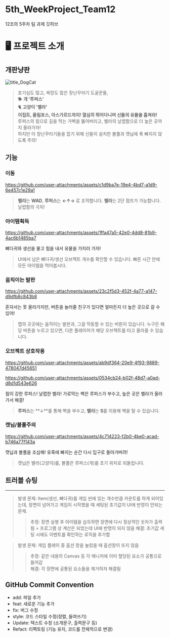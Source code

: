 # 5th_WeekProject_Team12
12조의 5주차 팀 과제 깃허브

# 🖥️ 프로젝트 소개

## 개판냥판

![title_DogCat](https://github.com/user-attachments/assets/c8ea83c5-a7dc-40a2-ac67-b3692210d50a)

> 호기심도 많고, 욕망도 많은 장난꾸러기 도굴꾼들,    
> 🐕 **개 '루퍼스'**    
> 🐈 **고양이 '벨라'**    
> **이집트, 올림포스, 아스가르드까지! 열심히 뛰어다니며 신들의 유물을 훔쳐라!**   
> 루퍼스의 힘으로 길을 막는 가벽을 뚫어버리고, 벨라의 날렵함으로 더 높은 곳까지 올라가자!   
> 하지만 이 장난꾸러기들을 잡기 위해 신들이 설치한 볼풀과 캣닙에 푹 빠지지 않도록 주의!   

## 기능

### 이동


https://github.com/user-attachments/assets/c1d9ba7e-19e4-4bd7-a1d9-6e457c1e29a1



> **벨라**는 **WAD**, **루퍼스**는 **←↑→** 로 조작합니다.
> **벨라**는 2단 점프가 가능합니다. 날렵함의 극치!

### 아이템획득
https://github.com/user-attachments/assets/1ffa47a5-42e0-4dd8-81b9-4ac6b1485ba7

뼈다귀와 생선을 물고 힘을 내서 유물을 가지러 가자!
> UI에서 남은 뼈다귀/생선 오브젝트 개수를 확인할 수 있습니다. 빠른 시간 안에 모든 아이템을 먹어봅시다. 

### 움직이는 발판

https://github.com/user-attachments/assets/23c2f5d3-452f-4a77-a147-d9dfb8c843b8

혼자서는 못 올라가지만, 버튼을 눌러줄 친구가 있다면 얼마든지 더 높은 곳으로 갈 수 있어!
> 맵의 곳곳에는 움직이는 발판과, 그걸 작동할 수 있는 버튼이 있습니다.
> 누구든 해당 버튼을 누르고 있으면, 다른 플레이어가 해당 오브젝트를 타고 올라올 수 있습니다.

### 오브젝트 상호작용

https://github.com/user-attachments/assets/ab9df364-20e9-4f93-9889-478047d45651

https://github.com/user-attachments/assets/0534cb24-b02f-48d7-a0ad-d8d1d543e626

힘이 강한 루퍼스! 날렵한 벨라!
가로막는 벽은 루퍼스가 부수고, 높은 곳은 벨라가 올라가서 해결!

> **루퍼스**는 **↓**를 통해 벽을 부수고, **벨라**는 **S**를 이용해 벽을 탈 수 있습니다.

### 캣닙/볼풀주의

https://github.com/user-attachments/assets/4c714223-f2b0-4be0-acad-b746a77f143a

캣닙과 볼풀을 조심해! 유혹에 빠지는 순간 다시 입구로 돌아가버려!

>캣닙은 벨라(고양이)를, 볼풀은 루퍼스(개)를 초기 위치로 되돌립니다.


## 트러블 슈팅
-----------------------
> 발생 문제: Item(생선, 뼈다귀)를 게임 씬에 있는 개수만큼 카운트를 하게 되어있는데, 장면이 넘어가고 게임이 시작했을 때 세팅된 초기값이 UI에 반영이 안되는 문제.
>> 추정: 장면 실행 후 아이템을 습득하면 장면에 다시 정상적인 숫자가 출력됨 = 프로그램 상 계산은 되었는데 UI에 반영이 되지 않음
>> 해결: 초기값 세팅 시에도 이벤트를 확인하는 로직을 추가함

> 발생 문제: 게임 플레이 중 옵션 창을 눌렀을 때 옵션창이 뜨지 않음   
>> 추정: 같은 내용의 Canvas 등 각 매니저에 이미 할당된 요소가 공통으로 들어감   
>> 해결: 각 장면에 공통된 요소들을 제거하자 해결됨


## GitHub Commit Convention
- add: 파일 추가
- feat: 새로운 기능 추가
- fix: 버그 수정
- style: 코드 스타일 수정(정렬, 들여쓰기)
- Update: 텍스트 수정 (소개문구, 출력문구 등)
- Refact: 리팩토링 (기능 유지, 코드를 전체적으로 변경)
